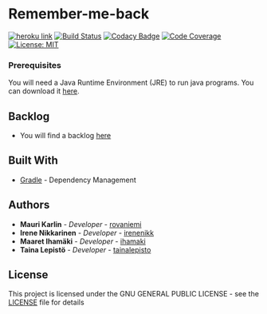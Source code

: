 # Remember-me-back

[![heroku link](https://camo.githubusercontent.com/8d1f0e62ca9067026ead054e935e6cf408a11a12/687474703a2f2f6865726f6b752d62616467652e6865726f6b756170702e636f6d2f3f6170703d616e67756c61726a732d63727970746f267374796c653d666c6174267376673d31)](https://remember-me-back.herokuapp.com/)
[![Build Status](https://api.travis-ci.org/rovaniemi/remember-me-back.svg?branch=master)](https://travis-ci.org/rovaniemi/remember-me-back)
[![Codacy Badge](https://api.codacy.com/project/badge/Grade/7838a5f5a8144e289d1d4801865a586d)](https://www.codacy.com/app/rovaniemi/remember-me-back?utm_source=github.com&amp;utm_medium=referral&amp;utm_content=rovaniemi/remember-me-back&amp;utm_campaign=Badge_Grade)
[![Code Coverage](https://img.shields.io/codecov/c/github/rovaniemi/remember-me-back/master.svg)](https://codecov.io/github/rovaniemi/remember-me-back)
[![License: MIT](https://img.shields.io/github/license/mashape/apistatus.svg)](https://github.com/rovaniemi/osm-graph-parser/blob/master/LICENSE)

### Prerequisites

You will need a Java Runtime Environment (JRE) to run java programs. You can download it [here](http://www.oracle.com/technetwork/java/javase/downloads/jre8-downloads-2133155.html).

## Backlog
* You will find a backlog [here](https://docs.google.com/spreadsheets/d/1eq01w-fGfOIcPo54cV_MVKJF2UQoHha497509iPhAXg/edit?usp=sharing) 

## Built With

* [Gradle](https://gradle.org) - Dependency Management

## Authors

* **Mauri Karlin** - *Developer* - [rovaniemi](https://github.com/Rovaniemi)
* **Irene Nikkarinen** - *Developer* - [irenenikk](https://github.com/irenenikk)
* **Maaret Ihamäki** - *Developer* - [ihamaki](https://github.com/ihamaki)
* **Taina Lepistö** - *Developer* - [tainalepisto](https://github.com/TainaLepisto)

## License

This project is licensed under the GNU GENERAL PUBLIC LICENSE - see the [LICENSE](LICENSE) file for details
